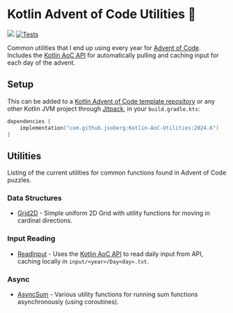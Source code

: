 # Kotlin Advent of Code Utilities :christmas_tree:

[![](https://jitpack.io/v/jsoberg/Kotlin-AoC-Utilities.svg)](https://jitpack.io/#jsoberg/Kotlin-AoC-Utilities) [![Tests](https://github.com/jsoberg/Kotlin-AoC-Utilities/actions/workflows/run-unit-tests.yml/badge.svg)](https://github.com/jsoberg/Kotlin-AoC-Utilities/actions/workflows/run-unit-tests.yml)

Common utilities that I end up using every year for [Advent of Code](https://adventofcode.com/). Includes the [Kotlin AoC API](https://github.com/jsoberg/Kotlin-AoC-API) for automatically pulling and caching input for each day of the advent.

## Setup

This can be added to a [Kotlin Advent of Code template repository](https://github.com/kotlin-hands-on/advent-of-code-kotlin-template) or any other Kotlin JVM project through [Jitpack](https://jitpack.io/#jsoberg/Kotlin-AoC-Utilities), in your `build.gradle.kts`:

```kts
dependencies {
    implementation("com.github.jsoberg:Kotlin-AoC-Utilities:2024.6")
}
```

## Utilities

Listing of the current utilities for common functions found in Advent of Code puzzles.

### Data Structures

- [Grid2D](src/main/kotlin/com/soberg/aoc/utlities/datastructures/Grid2D.kt) - Simple uniform 2D Grid with utility functions for moving in cardinal directions.


### Input Reading

- [ReadInput](src/main/kotlin/com/soberg/aoc/utlities/input/ReadInput.kt) - Uses the [Kotlin AoC API](https://github.com/jsoberg/Kotlin-AoC-API) to read daily input from API, caching locally in `input/<year>/Day<day>.txt`.


### Async

- [AsyncSum](src/main/kotlin/com/soberg/aoc/utlities/extensions/AsyncSum.kt) - Various utility functions for running sum functions asynchronously (using coroutines).
